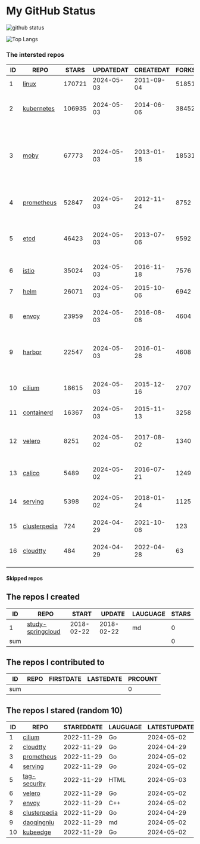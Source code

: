 # My GitHub Status

<img src="https://github-readme-stats-1.yihong0618.vercel.app/api?username=daoqingniu&show_icons=true&&&hide_title=true&count_private=true" alt="github status" />

![Top Langs](https://github-readme-stats-1.yihong0618.vercel.app/api/top-langs/?username=daoqingniu&layout=compact)

<!--START_SECTION:github_repos-->
### The intersted repos
| ID |                              REPO                               | STARS  | UPDATEDAT  | CREATEDAT  | FORKSCOUNT |                                                DESCRIPTIONS                                                |
|----|-----------------------------------------------------------------|--------|------------|------------|------------|------------------------------------------------------------------------------------------------------------|
|  1 | [linux](https://github.com/torvalds/linux)                      | 170721 | 2024-05-03 | 2011-09-04 |      51851 | Linux kernel source tree                                                                                   |
|  2 | [kubernetes](https://github.com/kubernetes/kubernetes)          | 106935 | 2024-05-03 | 2014-06-06 |      38452 | Production-Grade Container Scheduling and Management                                                       |
|  3 | [moby](https://github.com/moby/moby)                            |  67773 | 2024-05-03 | 2013-01-18 |      18531 | The Moby Project - a collaborative project for the container ecosystem to assemble container-based systems |
|  4 | [prometheus](https://github.com/prometheus/prometheus)          |  52847 | 2024-05-03 | 2012-11-24 |       8752 | The Prometheus monitoring system and time series database.                                                 |
|  5 | [etcd](https://github.com/etcd-io/etcd)                         |  46423 | 2024-05-03 | 2013-07-06 |       9592 | Distributed reliable key-value store for the most critical data of a distributed system                    |
|  6 | [istio](https://github.com/istio/istio)                         |  35024 | 2024-05-03 | 2016-11-18 |       7576 | Connect, secure, control, and observe services.                                                            |
|  7 | [helm](https://github.com/helm/helm)                            |  26071 | 2024-05-03 | 2015-10-06 |       6942 | The Kubernetes Package Manager                                                                             |
|  8 | [envoy](https://github.com/envoyproxy/envoy)                    |  23959 | 2024-05-03 | 2016-08-08 |       4604 | Cloud-native high-performance edge/middle/service proxy                                                    |
|  9 | [harbor](https://github.com/goharbor/harbor)                    |  22547 | 2024-05-03 | 2016-01-28 |       4608 | An open source trusted cloud native registry project that stores, signs, and scans content.                |
| 10 | [cilium](https://github.com/cilium/cilium)                      |  18615 | 2024-05-03 | 2015-12-16 |       2707 | eBPF-based Networking, Security, and Observability                                                         |
| 11 | [containerd](https://github.com/containerd/containerd)          |  16367 | 2024-05-03 | 2015-11-13 |       3258 | An open and reliable container runtime                                                                     |
| 12 | [velero](https://github.com/vmware-tanzu/velero)                |   8251 | 2024-05-02 | 2017-08-02 |       1340 | Backup and migrate Kubernetes applications and their persistent volumes                                    |
| 13 | [calico](https://github.com/projectcalico/calico)               |   5489 | 2024-05-02 | 2016-07-21 |       1249 | Cloud native networking and network security                                                               |
| 14 | [serving](https://github.com/knative/serving)                   |   5398 | 2024-05-02 | 2018-01-24 |       1125 | Kubernetes-based, scale-to-zero, request-driven compute                                                    |
| 15 | [clusterpedia](https://github.com/clusterpedia-io/clusterpedia) |    724 | 2024-04-29 | 2021-10-08 |        123 | The Encyclopedia of Kubernetes clusters                                                                    |
| 16 | [cloudtty](https://github.com/cloudtty/cloudtty)                |    484 | 2024-04-29 | 2022-04-28 |         63 | A Friendly Kubernetes CloudShell (Web Terminal) !                                                          |



#### Skipped repos
<!--END_SECTION:github_repos-->

<!--START_SECTION:my_github-->
## The repos I created
| ID  |                                 REPO                                 |   START    |   UPDATE   | LAUGUAGE | STARS |
|-----|----------------------------------------------------------------------|------------|------------|----------|-------|
|   1 | [study-springcloud](https://github.com/daoqingniu/study-springcloud) | 2018-02-22 | 2018-02-22 | md       |     0 |
| sum |                                                                      |            |            |          |     0 |

## The repos I contributed to
| ID  | REPO | FIRSTDATE | LASTEDATE | PRCOUNT |
|-----|------|-----------|-----------|---------|
| sum |      |           |           |       0 |

## The repos I stared (random 10)
| ID |                              REPO                               | STAREDDATE | LAUGUAGE | LATESTUPDATE |
|----|-----------------------------------------------------------------|------------|----------|--------------|
|  1 | [cilium](https://github.com/cilium/cilium)                      | 2022-11-29 | Go       | 2024-05-02   |
|  2 | [cloudtty](https://github.com/cloudtty/cloudtty)                | 2022-11-29 | Go       | 2024-04-29   |
|  3 | [prometheus](https://github.com/prometheus/prometheus)          | 2022-11-29 | Go       | 2024-05-02   |
|  4 | [serving](https://github.com/knative/serving)                   | 2022-11-29 | Go       | 2024-05-02   |
|  5 | [tag-security](https://github.com/cncf/tag-security)            | 2022-11-29 | HTML     | 2024-05-03   |
|  6 | [velero](https://github.com/vmware-tanzu/velero)                | 2022-11-29 | Go       | 2024-05-02   |
|  7 | [envoy](https://github.com/envoyproxy/envoy)                    | 2022-11-29 | C++      | 2024-05-02   |
|  8 | [clusterpedia](https://github.com/clusterpedia-io/clusterpedia) | 2022-11-29 | Go       | 2024-04-29   |
|  9 | [daoqingniu](https://github.com/daoqingniu/daoqingniu)          | 2022-11-29 | md       | 2024-05-02   |
| 10 | [kubeedge](https://github.com/kubeedge/kubeedge)                | 2022-11-29 | Go       | 2024-05-02   |

<!--END_SECTION:my_github-->
